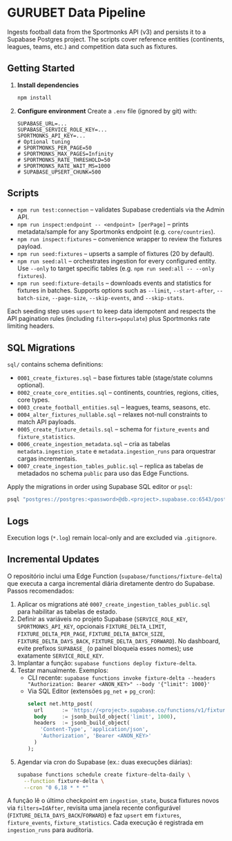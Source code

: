 # GURUBET Data Pipeline

Ingests football data from the Sportmonks API (v3) and persists it to a Supabase Postgres project. The scripts cover reference entities (continents, leagues, teams, etc.) and competition data such as fixtures.

## Getting Started

1. **Install dependencies**
   ```bash
   npm install
   ```
2. **Configure environment**
   Create a `.env` file (ignored by git) with:
   ```dotenv
   SUPABASE_URL=...
   SUPABASE_SERVICE_ROLE_KEY=...
   SPORTMONKS_API_KEY=...
   # Optional tuning
   # SPORTMONKS_PER_PAGE=50
   # SPORTMONKS_MAX_PAGES=Infinity
   # SPORTMONKS_RATE_THRESHOLD=50
   # SPORTMONKS_RATE_WAIT_MS=1000
   # SUPABASE_UPSERT_CHUNK=500
   ```

## Scripts

- `npm run test:connection` – validates Supabase credentials via the Admin API.
- `npm run inspect:endpoint -- <endpoint> [perPage]` – prints metadata/sample for any Sportmonks endpoint (e.g. `core/countries`).
- `npm run inspect:fixtures` – convenience wrapper to review the fixtures payload.
- `npm run seed:fixtures` – upserts a sample of fixtures (20 by default).
- `npm run seed:all` – orchestrates ingestion for every configured entity. Use `--only` to target specific tables (e.g. `npm run seed:all -- --only fixtures`).
- `npm run seed:fixture-details` – downloads events and statistics for fixtures in batches. Supports options such as `--limit`, `--start-after`, `--batch-size`, `--page-size`, `--skip-events`, and `--skip-stats`.

Each seeding step uses `upsert` to keep data idempotent and respects the API pagination rules (including `filters=populate`) plus Sportmonks rate limiting headers.

## SQL Migrations

`sql/` contains schema definitions:
- `0001_create_fixtures.sql` – base fixtures table (stage/state columns optional).
- `0002_create_core_entities.sql` – continents, countries, regions, cities, core types.
- `0003_create_football_entities.sql` – leagues, teams, seasons, etc.
- `0004_alter_fixtures_nullable.sql` – relaxes not-null constraints to match API payloads.
- `0005_create_fixture_details.sql` – schema for `fixture_events` and `fixture_statistics`.
- `0006_create_ingestion_metadata.sql` – cria as tabelas `metadata.ingestion_state` e `metadata.ingestion_runs` para orquestrar cargas incrementais.
- `0007_create_ingestion_tables_public.sql` – replica as tabelas de metadados no schema `public` para uso das Edge Functions.

Apply the migrations in order using Supabase SQL editor or `psql`:
```bash
psql "postgres://postgres:<password>@db.<project>.supabase.co:6543/postgres?sslmode=require" -f sql/0001_create_fixtures.sql
```

## Logs

Execution logs (`*.log`) remain local-only and are excluded via `.gitignore`.

## Incremental Updates

O repositório inclui uma Edge Function (`supabase/functions/fixture-delta`) que executa a carga incremental diária diretamente dentro do Supabase. Passos recomendados:

1. Aplicar os migrations até `0007_create_ingestion_tables_public.sql` para habilitar as tabelas de estado.
2. Definir as variáveis no projeto Supabase (`SERVICE_ROLE_KEY`, `SPORTMONKS_API_KEY`, opcionais `FIXTURE_DELTA_LIMIT`, `FIXTURE_DELTA_PER_PAGE`, `FIXTURE_DELTA_BATCH_SIZE`, `FIXTURE_DELTA_DAYS_BACK`, `FIXTURE_DELTA_DAYS_FORWARD`). No dashboard, evite prefixos `SUPABASE_` (o painel bloqueia esses nomes); use exatamente `SERVICE_ROLE_KEY`.
3. Implantar a função: `supabase functions deploy fixture-delta`.
4. Testar manualmente. Exemplos:
   - CLI recente: `supabase functions invoke fixture-delta --headers "Authorization: Bearer <ANON_KEY>" --body '{"limit": 1000}'`
   - Via SQL Editor (extensões `pg_net` + `pg_cron`):
     ```sql
     select net.http_post(
       url      := 'https://<project>.supabase.co/functions/v1/fixture-delta',
       body     := jsonb_build_object('limit', 1000),
       headers  := jsonb_build_object(
         'Content-Type', 'application/json',
         'Authorization', 'Bearer <ANON_KEY>'
       )
     );
     ```
5. Agendar via cron do Supabase (ex.: duas execuções diárias):
   ```bash
   supabase functions schedule create fixture-delta-daily \
     --function fixture-delta \
     --cron "0 6,18 * * *"
   ```

A função lê o último checkpoint em `ingestion_state`, busca fixtures novos via `filters=IdAfter`, revisita uma janela recente configurável (`FIXTURE_DELTA_DAYS_BACK`/`FORWARD`) e faz `upsert` em `fixtures`, `fixture_events`, `fixture_statistics`. Cada execução é registrada em `ingestion_runs` para auditoria.
